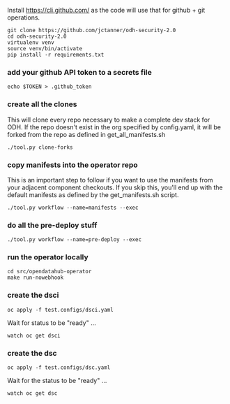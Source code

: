 Install https://cli.github.com/ as the code will use that for github + git operations.

```
git clone https://github.com/jctanner/odh-security-2.0
cd odh-security-2.0
virtualenv venv
source venv/bin/activate
pip install -r requirements.txt
```

### add your github API token to a secrets file
```
echo $TOKEN > .github_token
```

### create all the clones

This will clone every repo necessary to make a complete dev stack for ODH. If the repo doesn't exist in the org specified by config.yaml, it will be forked from the repo as defined in get_all_manifests.sh

```
./tool.py clone-forks
```

### copy manifests into the operator repo

This is an important step to follow if you want to use the manifests from your adjacent component checkouts. If you skip this, you'll end up with the default manifests as defined by the get_manifests.sh script.

```
./tool.py workflow --name=manifests --exec
```

### do all the pre-deploy stuff
```
./tool.py workflow --name=pre-deploy --exec
```

### run the operator locally
```
cd src/opendatahub-operator
make run-nowebhook
```

### create the dsci
```
oc apply -f test.configs/dsci.yaml
```

Wait for status to be "ready" ...

```
watch oc get dsci
```

### create the dsc
```
oc apply -f test.configs/dsc.yaml
```

Wait for the status to be "ready" ...

```
watch oc get dsc
```
